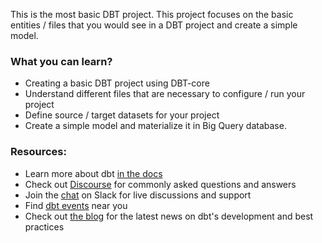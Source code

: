 This is the most basic DBT project. This project focuses on the basic entities / files that you would see in a DBT project and create a simple model.

### What you can learn?

- Creating a basic DBT project using DBT-core
- Understand different files that are necessary to configure / run your project
- Define source / target datasets for your project
- Create a simple model and materialize it in Big Query database.


### Resources:
- Learn more about dbt [in the docs](https://docs.getdbt.com/docs/introduction)
- Check out [Discourse](https://discourse.getdbt.com/) for commonly asked questions and answers
- Join the [chat](https://community.getdbt.com/) on Slack for live discussions and support
- Find [dbt events](https://events.getdbt.com) near you
- Check out [the blog](https://blog.getdbt.com/) for the latest news on dbt's development and best practices

